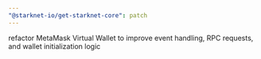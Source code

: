 ```yaml
---
"@starknet-io/get-starknet-core": patch
---
```


refactor MetaMask Virtual Wallet to improve event handling, RPC requests, and
wallet initialization logic
